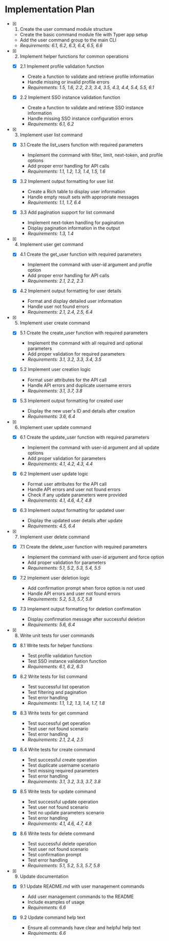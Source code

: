 # Implementation Plan

- [x] 1. Create the user command module structure
  - Create the basic command module file with Typer app setup
  - Add the user command group to the main CLI
  - _Requirements: 6.1, 6.2, 6.3, 6.4, 6.5, 6.6_

- [x] 2. Implement helper functions for common operations
  - [x] 2.1 Implement profile validation function
    - Create a function to validate and retrieve profile information
    - Handle missing or invalid profile errors
    - _Requirements: 1.5, 1.6, 2.2, 2.3, 3.4, 3.5, 4.3, 4.4, 5.4, 5.5, 6.1_

  - [x] 2.2 Implement SSO instance validation function
    - Create a function to validate and retrieve SSO instance information
    - Handle missing SSO instance configuration errors
    - _Requirements: 6.1, 6.2_

- [x] 3. Implement user list command
  - [x] 3.1 Create the list_users function with required parameters
    - Implement the command with filter, limit, next-token, and profile options
    - Add proper error handling for API calls
    - _Requirements: 1.1, 1.2, 1.3, 1.4, 1.5, 1.6_

  - [x] 3.2 Implement output formatting for user list
    - Create a Rich table to display user information
    - Handle empty result sets with appropriate messages
    - _Requirements: 1.1, 1.7, 6.4_

  - [x] 3.3 Add pagination support for list command
    - Implement next-token handling for pagination
    - Display pagination information in the output
    - _Requirements: 1.3, 1.4_

- [x] 4. Implement user get command
  - [x] 4.1 Create the get_user function with required parameters
    - Implement the command with user-id argument and profile option
    - Add proper error handling for API calls
    - _Requirements: 2.1, 2.2, 2.3_

  - [x] 4.2 Implement output formatting for user details
    - Format and display detailed user information
    - Handle user not found errors
    - _Requirements: 2.1, 2.4, 2.5, 6.4_

- [x] 5. Implement user create command
  - [x] 5.1 Create the create_user function with required parameters
    - Implement the command with all required and optional parameters
    - Add proper validation for required parameters
    - _Requirements: 3.1, 3.2, 3.3, 3.4, 3.5_

  - [x] 5.2 Implement user creation logic
    - Format user attributes for the API call
    - Handle API errors and duplicate username errors
    - _Requirements: 3.1, 3.7, 3.8_

  - [x] 5.3 Implement output formatting for created user
    - Display the new user's ID and details after creation
    - _Requirements: 3.6, 6.4_

- [x] 6. Implement user update command
  - [x] 6.1 Create the update_user function with required parameters
    - Implement the command with user-id argument and all update options
    - Add proper validation for parameters
    - _Requirements: 4.1, 4.2, 4.3, 4.4_

  - [x] 6.2 Implement user update logic
    - Format user attributes for the API call
    - Handle API errors and user not found errors
    - Check if any update parameters were provided
    - _Requirements: 4.1, 4.6, 4.7, 4.8_

  - [x] 6.3 Implement output formatting for updated user
    - Display the updated user details after update
    - _Requirements: 4.5, 6.4_

- [x] 7. Implement user delete command
  - [x] 7.1 Create the delete_user function with required parameters
    - Implement the command with user-id argument and force option
    - Add proper validation for parameters
    - _Requirements: 5.1, 5.2, 5.3, 5.4, 5.5_

  - [x] 7.2 Implement user deletion logic
    - Add confirmation prompt when force option is not used
    - Handle API errors and user not found errors
    - _Requirements: 5.2, 5.3, 5.7, 5.8_

  - [x] 7.3 Implement output formatting for deletion confirmation
    - Display confirmation message after successful deletion
    - _Requirements: 5.6, 6.4_

- [x] 8. Write unit tests for user commands
  - [x] 8.1 Write tests for helper functions
    - Test profile validation function
    - Test SSO instance validation function
    - _Requirements: 6.1, 6.2, 6.3_

  - [x] 8.2 Write tests for list command
    - Test successful list operation
    - Test filtering and pagination
    - Test error handling
    - _Requirements: 1.1, 1.2, 1.3, 1.4, 1.7, 1.8_

  - [x] 8.3 Write tests for get command
    - Test successful get operation
    - Test user not found scenario
    - Test error handling
    - _Requirements: 2.1, 2.4, 2.5_

  - [x] 8.4 Write tests for create command
    - Test successful create operation
    - Test duplicate username scenario
    - Test missing required parameters
    - Test error handling
    - _Requirements: 3.1, 3.2, 3.3, 3.7, 3.8_

  - [x] 8.5 Write tests for update command
    - Test successful update operation
    - Test user not found scenario
    - Test no update parameters scenario
    - Test error handling
    - _Requirements: 4.1, 4.6, 4.7, 4.8_

  - [x] 8.6 Write tests for delete command
    - Test successful delete operation
    - Test user not found scenario
    - Test confirmation prompt
    - Test error handling
    - _Requirements: 5.1, 5.2, 5.3, 5.7, 5.8_

- [x] 9. Update documentation
  - [x] 9.1 Update README.md with user management commands
    - Add user management commands to the README
    - Include examples of usage
    - _Requirements: 6.6_

  - [x] 9.2 Update command help text
    - Ensure all commands have clear and helpful help text
    - _Requirements: 6.6_